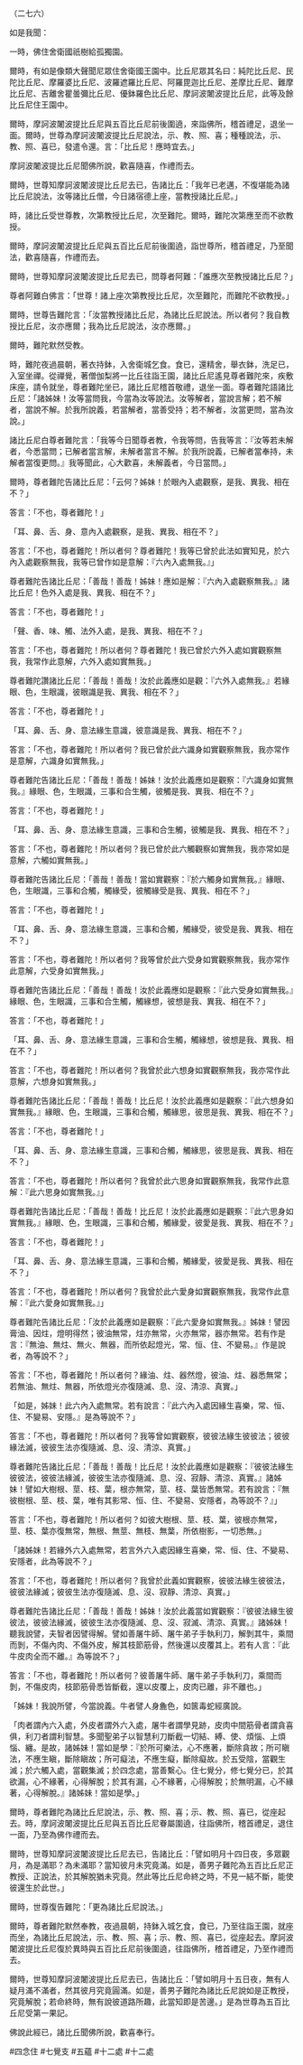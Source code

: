 （二七六）

如是我聞：

一時，佛住舍衛國祇樹給孤獨園。

爾時，有如是像類大聲聞尼眾住舍衛國王園中。比丘尼眾其名曰：純陀比丘尼、民陀比丘尼、摩羅婆比丘尼、波羅遮羅比丘尼、阿羅毘迦比丘尼、差摩比丘尼、難摩比丘尼、吉離舍瞿曇彌比丘尼、優鉢羅色比丘尼、摩訶波闍波提比丘尼，此等及餘比丘尼住王園中。

爾時，摩訶波闍波提比丘尼與五百比丘尼前後圍遶，來詣佛所，稽首禮足，退坐一面。爾時，世尊為摩訶波闍波提比丘尼說法，示、教、照、喜；種種說法，示、教、照、喜已，發遣令還。言：「比丘尼！應時宜去。」

摩訶波闍波提比丘尼聞佛所說，歡喜隨喜，作禮而去。

爾時，世尊知摩訶波闍波提比丘尼去已，告諸比丘：「我年已老邁，不復堪能為諸比丘尼說法，汝等諸比丘僧，今日諸宿德上座，當教授諸比丘尼。」

時，諸比丘受世尊教，次第教授比丘尼，次至難陀。爾時，難陀次第應至而不欲教授。

爾時，摩訶波闍波提比丘尼與五百比丘尼前後圍遶，詣世尊所，稽首禮足，乃至聞法，歡喜隨喜，作禮而去。

爾時，世尊知摩訶波闍波提比丘尼去已，問尊者阿難：「誰應次至教授諸比丘尼？」

尊者阿難白佛言：「世尊！諸上座次第教授比丘尼，次至難陀，而難陀不欲教授。」

爾時，世尊告難陀言：「汝當教授諸比丘尼，為諸比丘尼說法。所以者何？我自教授比丘尼，汝亦應爾；我為比丘尼說法，汝亦應爾。」

爾時，難陀默然受教。

時，難陀夜過晨朝，著衣持鉢，入舍衛城乞食。食已，還精舍，舉衣鉢，洗足已，入室坐禪。從禪覺，著僧伽梨將一比丘往詣王園，諸比丘尼遙見尊者難陀來，疾敷床座，請令就坐，尊者難陀坐已，諸比丘尼稽首敬禮，退坐一面。尊者難陀語諸比丘尼：「諸姊妹！汝等當問我，今當為汝等說法。汝等解者，當說言解；若不解者，當說不解。於我所說義，若當解者，當善受持；若不解者，汝當更問，當為汝說。」

諸比丘尼白尊者難陀言：「我等今日聞尊者教，令我等問，告我等言：『汝等若未解者，今悉當問；已解者當言解，未解者當言不解。於我所說義，已解者當奉持，未解者當復更問。』我等聞此，心大歡喜，未解義者，今日當問。」

爾時，尊者難陀告諸比丘尼：「云何？姊妹！於眼內入處觀察，是我、異我、相在不？」

答言：「不也，尊者難陀！」

「耳、鼻、舌、身、意內入處觀察，是我、異我、相在不？」

答言：「不也，尊者難陀！所以者何？尊者難陀！我等已曾於此法如實知見，於六內入處觀察無我，我等已曾作如是意解：『六內入處無我。』」

尊者難陀告諸比丘尼：「善哉！善哉！姊妹！應如是解：『六內入處觀察無我。』諸比丘尼！色外入處是我、異我、相在不？」

答言：「不也，尊者難陀！」

「聲、香、味、觸、法外入處，是我、異我、相在不？」

答言：「不也，尊者難陀！所以者何？尊者難陀！我已曾於六外入處如實觀察無我，我常作此意解，六外入處如實無我。」

尊者難陀讚諸比丘尼：「善哉！善哉！汝於此義應如是觀：『六外入處無我。』若緣眼、色，生眼識，彼眼識是我、異我、相在不？」

答言：「不也，尊者難陀！」

「耳、鼻、舌、身、意法緣生意識，彼意識是我、異我、相在不？」

答言：「不也，尊者難陀！所以者何？我已曾於此六識身如實觀察無我，我亦常作是意解，六識身如實無我。」

尊者難陀告諸比丘尼：「善哉！善哉！姊妹！汝於此義應如是觀察：『六識身如實無我。』緣眼、色，生眼識，三事和合生觸，彼觸是我、異我、相在不？」

答言：「不也，尊者難陀！」

「耳、鼻、舌、身、意法緣生意識，三事和合生觸，彼觸是我、異我、相在不？」

答言：「不也，尊者難陀！所以者何？我已曾於此六觸觀察如實無我，我亦常如是意解，六觸如實無我。」

尊者難陀告諸比丘尼：「善哉！善哉！當如實觀察：『於六觸身如實無我。』緣眼、色，生眼識，三事和合觸，觸緣受，彼觸緣受是我、異我、相在不？」

答言：「不也，尊者難陀！」

「耳、鼻、舌、身、意法緣生意識，三事和合觸，觸緣受，彼受是我、異我、相在不？」

答言：「不也，尊者難陀！所以者何？我等曾於此六受身如實觀察無我，我亦常作此意解，六受身如實無我。」

尊者難陀告諸比丘尼：「善哉！善哉！汝於此義應如是觀察：『此六受身如實無我。』緣眼、色，生眼識，三事和合生觸，觸緣想，彼想是我、異我、相在不？」

答言：「不也，尊者難陀！」

「耳、鼻、舌、身、意法緣生意識，三事和合生觸，觸緣想，彼想是我、異我、相在不？」

答言：「不也，尊者難陀！所以者何？我曾於此六想身如實觀察無我，我亦常作此意解，六想身如實無我。」

尊者難陀告諸比丘尼：「善哉！善哉！比丘尼！汝於此義應如是觀察：『此六想身如實無我。』緣眼、色，生眼識，三事和合觸，觸緣思，彼思是我、異我、相在不？」

答言：「不也，尊者難陀！」

「耳、鼻、舌、身、意法緣生意識，三事和合觸，觸緣思，彼思是我、異我、相在不？」

答言：「不也，尊者難陀！所以者何？我曾於此六思身如實觀察無我，我常作此意解：『此六思身如實無我。』」

尊者難陀告諸比丘尼：「善哉！善哉！比丘尼！汝於此義應如是觀察：『此六思身如實無我。』緣眼、色，生眼識，三事和合觸，觸緣愛，彼愛是我、異我、相在不？」

答言：「不也，尊者難陀！」

「耳、鼻、舌、身、意法緣生意識，三事和合觸，觸緣愛，彼愛是我、異我、相在不？」

答言：「不也，尊者難陀！所以者何？我曾於此六愛身如實觀察無我，我常作此意解：『此六愛身如實無我。』」

尊者難陀告諸比丘尼：「汝於此義應如是觀察：『此六愛身如實無我。』姊妹！譬因膏油、因炷，燈明得然；彼油無常，炷亦無常，火亦無常，器亦無常。若有作是言：『無油、無炷、無火、無器，而所依起燈光，常、恒、住、不變易。』作是說者，為等說不？」

答言：「不也，尊者難陀！所以者何？緣油、炷、器然燈，彼油、炷、器悉無常；若無油、無炷、無器，所依燈光亦復隨滅、息、沒、清涼、真實。」

「如是，姊妹！此六內入處無常。若有說言：『此六內入處因緣生喜樂，常、恒、住、不變易、安隱。』是為等說不？」

答言：「不也，尊者難陀！所以者何？我等曾如實觀察，彼彼法緣生彼彼法；彼彼緣法滅，彼彼生法亦復隨滅、息、沒、清涼、真實。」

尊者難陀告諸比丘尼：「善哉！善哉！比丘尼！汝於此義應如是觀察：『彼彼法緣生彼彼法，彼彼法緣滅，彼彼生法亦復隨滅、息、沒、寂靜、清涼、真實。』諸姊妹！譬如大樹根、莖、枝、葉，根亦無常，莖、枝、葉皆悉無常。若有說言：『無彼樹根、莖、枝、葉，唯有其影常、恒、住、不變易、安隱者，為等說不？』」

答言：「不也，尊者難陀！所以者何？如彼大樹根、莖、枝、葉，彼根亦無常，莖、枝、葉亦復無常，無根、無莖、無枝、無葉，所依樹影，一切悉無。」

「諸姊妹！若緣外六入處無常，若言外六入處因緣生喜樂，常、恒、住、不變易、安隱者，此為等說不？」

答言：「不也，尊者難陀！所以者何？我曾於此義如實觀察，彼彼法緣生彼彼法，彼彼法緣滅；彼彼生法亦復隨滅、息、沒、寂靜、清涼、真實。」

尊者難陀告諸比丘尼：「善哉！善哉！姊妹！汝於此義當如實觀察：『彼彼法緣生彼彼法，彼彼法緣滅，彼彼生法亦復隨滅、息、沒、寂滅、清涼、真實。』諸姊妹！聽我說譬，夫智者因譬得解。譬如善屠牛師、屠牛弟子手執利刀，解剝其牛，乘間而剝，不傷內肉、不傷外皮，解其枝節筋骨，然後還以皮覆其上。若有人言：『此牛皮肉全而不離。』為等說不？」

答言：「不也，尊者難陀！所以者何？彼善屠牛師、屠牛弟子手執利刀，乘間而剝，不傷皮肉，枝節筋骨悉皆斷截，還以皮覆上，皮肉已離，非不離也。」

「姊妹！我說所譬，今當說義。牛者譬人身麁色，如篋毒蛇經廣說。

「肉者謂內六入處，外皮者謂外六入處，屠牛者謂學見跡，皮肉中間筋骨者謂貪喜俱，利刀者謂利智慧。多聞聖弟子以智慧利刀斷截一切結、縛、使、煩惱、上煩惱、纏。是故，諸姊妹！當如是學：『於所可樂法，心不應著，斷除貪故；所可瞋法，不應生瞋，斷除瞋故；所可癡法，不應生癡，斷除癡故。於五受陰，當觀生滅；於六觸入處，當觀集滅；於四念處，當善繫心。住七覺分，修七覺分已，於其欲漏，心不緣著，心得解脫；於其有漏，心不緣著，心得解脫；於無明漏，心不緣著，心得解脫。』諸姊妹！當如是學。」

爾時，尊者難陀為諸比丘尼說法，示、教、照、喜；示、教、照、喜已，從座起去。時，摩訶波闍波提比丘尼與五百比丘尼眷屬圍遶，往詣佛所，稽首禮足，退住一面，乃至為佛作禮而去。

爾時，世尊知摩訶波闍波提比丘尼去已，告諸比丘：「譬如明月十四日夜，多眾觀月，為是滿耶？為未滿耶？當知彼月未究竟滿。如是，善男子難陀為五百比丘尼正教授、正說法，於其解脫猶未究竟。然此等比丘尼命終之時，不見一結不斷，能使彼還生於此世。」

爾時，世尊復告難陀：「更為諸比丘尼說法。」

爾時，尊者難陀默然奉教，夜過晨朝，持鉢入城乞食，食已，乃至往詣王園，就座而坐，為諸比丘尼說法，示、教、照、喜；示、教、照、喜已，從座起去。摩訶波闍波提比丘尼復於異時與五百比丘尼前後圍遶，往詣佛所，稽首禮足，乃至作禮而去。

爾時，世尊知摩訶波闍波提比丘尼去已，告諸比丘：「譬如明月十五日夜，無有人疑月滿不滿者，然其彼月究竟圓滿。如是，善男子難陀為諸比丘尼說如是正教授，究竟解脫；若命終時，無有說彼道路所趣，此當知即是苦邊。」是為世尊為五百比丘尼受第一果記。

佛說此經已，諸比丘聞佛所說，歡喜奉行。

















#四念住
#七覺支
#五蘊
#十二處
#十二處
